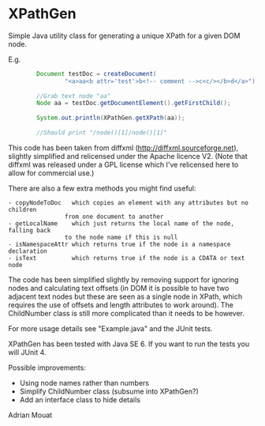 XPathGen
========

Simple Java utility class for generating a unique XPath for a given DOM node.

E.g.
```Java
        Document testDoc = createDocument(
                "<a>aa<b attr='test'>b<!-- comment -->c<c/></b>d</a>");
                
        //Grab text node "aa"
        Node aa = testDoc.getDocumentElement().getFirstChild(); 
        
        System.out.println(XPathGen.getXPath(aa));
        
        //Should print "/node()[1]/node()[1]"
```
This code has been taken from diffxml (http://diffxml.sourceforge.net),
slightly simplified and relicensed under the Apache licence V2. (Note that
diffxml was released under a GPL license which I've relicensed here to allow
for commercial use.)
 
There are also a few extra methods you might find useful:

    - copyNodeToDoc   which copies an element with any attributes but no children
                    from one document to another
    - getLocalName    which just returns the local name of the node, falling back
                    to the node name if this is null
    - isNamespaceAttr which returns true if the node is a namespace declaration
    - isText          which returns true if the node is a CDATA or text node
     
The code has been simplified slightly by removing support for ignoring nodes
and calculating text offsets (in DOM it is possible to have two adjacent text
nodes but these are seen as a single node in XPath, which requires the use of
offsets and length attributes to work around). The ChildNumber class is still
more complicated than it needs to be however.

For more usage details see "Example.java" and the JUnit tests.

XPathGen has been tested with Java SE 6. If you want to run the tests you will
JUnit 4.

Possible improvements:

  - Using node names rather than numbers
  - Simplify ChildNumber class (subsume into XPathGen?)
  - Add an interface class to hide details
  
Adrian Mouat
